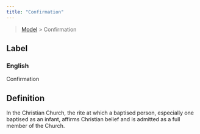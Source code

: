 ```yaml
---
title: "Confirmation"
---
```


> [Model](./../) > Confirmation

## Label

### English
Confirmation


## Definition
In the Christian Church, the rite at which a baptised person, especially one baptised as an infant, affirms Christian belief and is admitted as a full member of the Church. 


    
